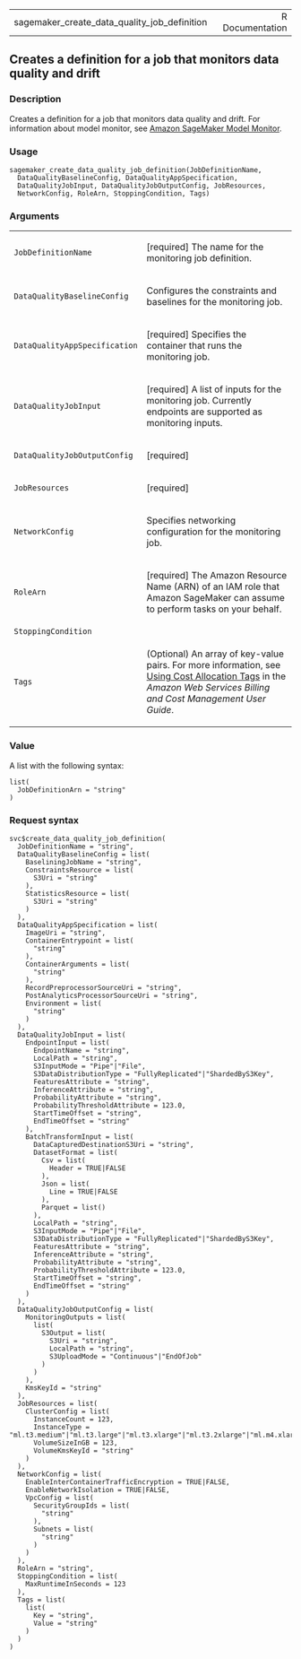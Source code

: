 <table style="width: 100%;">
<tbody>
<tr class="odd">
<td>sagemaker_create_data_quality_job_definition</td>
<td style="text-align: right;">R Documentation</td>
</tr>
</tbody>
</table>

## Creates a definition for a job that monitors data quality and drift

### Description

Creates a definition for a job that monitors data quality and drift. For
information about model monitor, see [Amazon SageMaker Model
Monitor](https://docs.aws.amazon.com/sagemaker/latest/dg/model-monitor.html).

### Usage

    sagemaker_create_data_quality_job_definition(JobDefinitionName,
      DataQualityBaselineConfig, DataQualityAppSpecification,
      DataQualityJobInput, DataQualityJobOutputConfig, JobResources,
      NetworkConfig, RoleArn, StoppingCondition, Tags)

### Arguments

<table>
<colgroup>
<col style="width: 35%" />
<col style="width: 65%" />
</colgroup>
<tbody>
<tr class="odd">
<td><code
id="sagemaker_create_data_quality_job_definition_:_JobDefinitionName">JobDefinitionName</code></td>
<td><p>[required] The name for the monitoring job definition.</p></td>
</tr>
<tr class="even">
<td><code
id="sagemaker_create_data_quality_job_definition_:_DataQualityBaselineConfig">DataQualityBaselineConfig</code></td>
<td><p>Configures the constraints and baselines for the monitoring
job.</p></td>
</tr>
<tr class="odd">
<td><code
id="sagemaker_create_data_quality_job_definition_:_DataQualityAppSpecification">DataQualityAppSpecification</code></td>
<td><p>[required] Specifies the container that runs the monitoring
job.</p></td>
</tr>
<tr class="even">
<td><code
id="sagemaker_create_data_quality_job_definition_:_DataQualityJobInput">DataQualityJobInput</code></td>
<td><p>[required] A list of inputs for the monitoring job. Currently
endpoints are supported as monitoring inputs.</p></td>
</tr>
<tr class="odd">
<td><code
id="sagemaker_create_data_quality_job_definition_:_DataQualityJobOutputConfig">DataQualityJobOutputConfig</code></td>
<td><p>[required]</p></td>
</tr>
<tr class="even">
<td><code
id="sagemaker_create_data_quality_job_definition_:_JobResources">JobResources</code></td>
<td><p>[required]</p></td>
</tr>
<tr class="odd">
<td><code
id="sagemaker_create_data_quality_job_definition_:_NetworkConfig">NetworkConfig</code></td>
<td><p>Specifies networking configuration for the monitoring
job.</p></td>
</tr>
<tr class="even">
<td><code
id="sagemaker_create_data_quality_job_definition_:_RoleArn">RoleArn</code></td>
<td><p>[required] The Amazon Resource Name (ARN) of an IAM role that
Amazon SageMaker can assume to perform tasks on your behalf.</p></td>
</tr>
<tr class="odd">
<td><code
id="sagemaker_create_data_quality_job_definition_:_StoppingCondition">StoppingCondition</code></td>
<td></td>
</tr>
<tr class="even">
<td><code
id="sagemaker_create_data_quality_job_definition_:_Tags">Tags</code></td>
<td><p>(Optional) An array of key-value pairs. For more information, see
<a
href="https://docs.aws.amazon.com/awsaccountbilling/latest/aboutv2/cost-alloc-tags.html#allocation-whatURL">Using
Cost Allocation Tags</a> in the <em>Amazon Web Services Billing and Cost
Management User Guide</em>.</p></td>
</tr>
</tbody>
</table>

### Value

A list with the following syntax:

    list(
      JobDefinitionArn = "string"
    )

### Request syntax

    svc$create_data_quality_job_definition(
      JobDefinitionName = "string",
      DataQualityBaselineConfig = list(
        BaseliningJobName = "string",
        ConstraintsResource = list(
          S3Uri = "string"
        ),
        StatisticsResource = list(
          S3Uri = "string"
        )
      ),
      DataQualityAppSpecification = list(
        ImageUri = "string",
        ContainerEntrypoint = list(
          "string"
        ),
        ContainerArguments = list(
          "string"
        ),
        RecordPreprocessorSourceUri = "string",
        PostAnalyticsProcessorSourceUri = "string",
        Environment = list(
          "string"
        )
      ),
      DataQualityJobInput = list(
        EndpointInput = list(
          EndpointName = "string",
          LocalPath = "string",
          S3InputMode = "Pipe"|"File",
          S3DataDistributionType = "FullyReplicated"|"ShardedByS3Key",
          FeaturesAttribute = "string",
          InferenceAttribute = "string",
          ProbabilityAttribute = "string",
          ProbabilityThresholdAttribute = 123.0,
          StartTimeOffset = "string",
          EndTimeOffset = "string"
        ),
        BatchTransformInput = list(
          DataCapturedDestinationS3Uri = "string",
          DatasetFormat = list(
            Csv = list(
              Header = TRUE|FALSE
            ),
            Json = list(
              Line = TRUE|FALSE
            ),
            Parquet = list()
          ),
          LocalPath = "string",
          S3InputMode = "Pipe"|"File",
          S3DataDistributionType = "FullyReplicated"|"ShardedByS3Key",
          FeaturesAttribute = "string",
          InferenceAttribute = "string",
          ProbabilityAttribute = "string",
          ProbabilityThresholdAttribute = 123.0,
          StartTimeOffset = "string",
          EndTimeOffset = "string"
        )
      ),
      DataQualityJobOutputConfig = list(
        MonitoringOutputs = list(
          list(
            S3Output = list(
              S3Uri = "string",
              LocalPath = "string",
              S3UploadMode = "Continuous"|"EndOfJob"
            )
          )
        ),
        KmsKeyId = "string"
      ),
      JobResources = list(
        ClusterConfig = list(
          InstanceCount = 123,
          InstanceType = "ml.t3.medium"|"ml.t3.large"|"ml.t3.xlarge"|"ml.t3.2xlarge"|"ml.m4.xlarge"|"ml.m4.2xlarge"|"ml.m4.4xlarge"|"ml.m4.10xlarge"|"ml.m4.16xlarge"|"ml.c4.xlarge"|"ml.c4.2xlarge"|"ml.c4.4xlarge"|"ml.c4.8xlarge"|"ml.p2.xlarge"|"ml.p2.8xlarge"|"ml.p2.16xlarge"|"ml.p3.2xlarge"|"ml.p3.8xlarge"|"ml.p3.16xlarge"|"ml.c5.xlarge"|"ml.c5.2xlarge"|"ml.c5.4xlarge"|"ml.c5.9xlarge"|"ml.c5.18xlarge"|"ml.m5.large"|"ml.m5.xlarge"|"ml.m5.2xlarge"|"ml.m5.4xlarge"|"ml.m5.12xlarge"|"ml.m5.24xlarge"|"ml.r5.large"|"ml.r5.xlarge"|"ml.r5.2xlarge"|"ml.r5.4xlarge"|"ml.r5.8xlarge"|"ml.r5.12xlarge"|"ml.r5.16xlarge"|"ml.r5.24xlarge"|"ml.g4dn.xlarge"|"ml.g4dn.2xlarge"|"ml.g4dn.4xlarge"|"ml.g4dn.8xlarge"|"ml.g4dn.12xlarge"|"ml.g4dn.16xlarge",
          VolumeSizeInGB = 123,
          VolumeKmsKeyId = "string"
        )
      ),
      NetworkConfig = list(
        EnableInterContainerTrafficEncryption = TRUE|FALSE,
        EnableNetworkIsolation = TRUE|FALSE,
        VpcConfig = list(
          SecurityGroupIds = list(
            "string"
          ),
          Subnets = list(
            "string"
          )
        )
      ),
      RoleArn = "string",
      StoppingCondition = list(
        MaxRuntimeInSeconds = 123
      ),
      Tags = list(
        list(
          Key = "string",
          Value = "string"
        )
      )
    )
